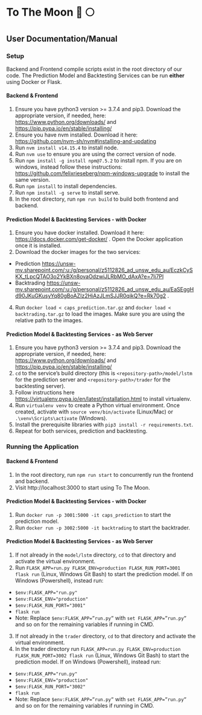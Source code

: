 # To The Moon 🚀 🌕

## User Documentation/Manual

### Setup

Backend and Frontend compile scripts exist in the root directory of our code. The Prediction Model and Backtesting Services can be run **either** using Docker or Flask.

#### Backend & Frontend
1. Ensure you have python3 version >= 3.7.4 and pip3. Download the appropriate version, if needed, here: https://www.python.org/downloads/ and https://pip.pypa.io/en/stable/installing/ 
2. Ensure you have nvm installed. Download it here: https://github.com/nvm-sh/nvm#installing-and-updating 
3. Run `nvm install v14.15.4` to install node.
4. Run `nvm use` to ensure you are using the correct version of node.
5. Run `npm install -g install npm@7.5.2` to install npm. If you are on windows, instead follow these instructions: https://github.com/felixrieseberg/npm-windows-upgrade to install the same version.
6. Run `npm install` to install dependencies.
7. Run `npm install -g serve` to install serve.
8. In the root directory, run `npm run build` to build both frontend and backend.

#### Prediction Model & Backtesting Services - with Docker
1. Ensure you have docker installed. Download it here: https://docs.docker.com/get-docker/ . Open the Docker application once it is installed.
2. Download the docker images for the two services:
- Prediction https://unsw-my.sharepoint.com/:u:/g/personal/z5112826_ad_unsw_edu_au/EczkCySKX_tLpcQTAO3o2YkBXn8ovaOdzwiJLRbMO_dAxA?e=7lj7Pl
- Backtrading https://unsw-my.sharepoint.com/:u:/g/personal/z5112826_ad_unsw_edu_au/EaSEggHd90JKuGKusyYq80gBoAZIz2HiAzJLmSJJR0qikQ?e=Rk70g2 .
4. Run `docker load < caps_prediction.tar.gz` and `docker load < backtrading.tar.gz` to load the images. Make sure you are using the relative path to the images.

#### Prediction Model & Backtesting Services - as Web Server
1. Ensure you have python3 version >= 3.7.4 and pip3. Download the appropriate version, if needed, here: https://www.python.org/downloads/ and https://pip.pypa.io/en/stable/installing/ 
2. `cd` to the service’s build directory (this is `<repository-path>/model/lstm` for the prediction server and `<repository-path>/trader` for the backtesting server). 
3. Follow instructions here https://virtualenv.pypa.io/en/latest/installation.html to install virtualenv.
4. Run `virtualenv venv` to create a Python virtual environment. Once created, activate with `source venv/bin/activate` (Linux/Mac) or `.\venv\Scripts\activate` (Windows). 
5. Install the prerequisite libraries with `pip3 install -r requirements.txt`. 
6. Repeat for both services, prediction and backtesting. 

### Running the Application

#### Backend & Frontend
1. In the root directory, run `npm run start` to concurrently run the frontend and backend.
2. Visit http://localhost:3000 to start using To The Moon.

#### Prediction Model & Backtesting Services - with Docker
1. Run `docker run -p 3001:5000 -it caps_prediction` to start the prediction model.
2. Run `docker run -p 3002:5000 -it backtrading` to start the backtrader.

#### Prediction Model & Backtesting Services - as Web Server
1. If not already in the `model/lstm` directory, `cd` to that directory and activate the virtual environment.  
2. Run `FLASK_APP=run.py FLASK_ENV=production FLASK_RUN_PORT=3001 flask run` (Linux, Windows Git Bash) to start the prediction model. If on Windows (Powershell), instead run: 
- `$env:FLASK_APP="run.py"`
- `$env:FLASK_ENV="production"`
- `$env:FLASK_RUN_PORT="3001"`
- `flask run`
- Note: Replace `$env:FLASK_APP=”run.py”` with `set FLASK_APP=”run.py”` and so on for the remaining variables if running in CMD. 
3. If not already in the `trader` directory, `cd` to that directory and activate the virtual environment.  
4. In the trader directory run `FLASK_APP=run.py FLASK_ENV=production FLASK_RUN_PORT=3002 flask run` (Linux, Windows Git Bash) to start the prediction model. If on Windows (Powershell), instead run: 
- `$env:FLASK_APP="run.py"`
- `$env:FLASK_ENV="production"`
- `$env:FLASK_RUN_PORT="3002"`
- `flask run`
- Note: Replace `$env:FLASK_APP=”run.py”` with `set FLASK_APP=”run.py”` and so on for the remaining variables if running in CMD. 
